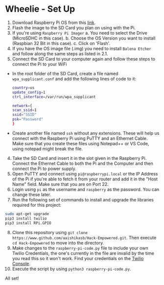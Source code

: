 # Wheelie - Set Up

1. Download Raspberry Pi OS from this [link](https://www.raspberrypi.com/software/operating-systems/).
2. Flash the image to the SD Card you plan on using with the Pi.
  1. If you're using `Raspberry Pi Imager`
   a. You need to select the Drive (MicroSDHC in this case). 
   b. Choose the OS Version you want to install (Raspbian 32 Bit in this case).
   c. Click on 'Flash'.
  2. If you have the OS image file (.img) you need to install `Balena Etcher` and follow along the same steps as listed in 2.1.
3. Connect the SD Card to your computer again and follow these steps to connect the Pi to your WiFi
  - In the root folder of the SD Card, create a file named `wpa_supplicant.conf` and add the following lines of code to it:
    ``` bash
    country=us
    update_config=1
    ctrl_interface=/var/run/wpa_supplicant

    network={
    scan_ssid=1
    ssid="SSID"
    psk="Password"
    }
  - Create another file named `ssh` without any extensions. These will help us connect with the Raspberry Pi using PuTTY and an Ethernet Cable.
 Make sure that you create these files using Notepad++ or VS Code, using notepad might break the file.  
4. Take the SD Card and insert it in the slot given in the Raspberry Pi. Connect the Ethernet Cable to both the Pi and the Computer and then connect the Pi to power supply.
5. Open PuTTY and connect using `pi@raspberrypi.local` or the IP Address of the Pi if you're able to fetch it from your router and add it in the "Host Name" field. Make sure that you are on Port 22.
6. Login using `pi` as the username and `raspberry` as the password. You can change these later.
7. Run the following set of commands to install and upgrade the libraries required for this project:
  ``` bash
  sudo apt-get upgrade
  pip3 install twilio
  pip3 install RPi.GPIO
  ```
8. Clone this repository using `git clone https://www.github.com/aaishikasb/Hack-Empowered.git`. Then execute `cd Hack-Empowered` to move into the directory.
9. Make changes to the `raspberry-pi-code.py` file to include your own Twilio Credentials, the one's currently in the file are invalid by the time you read this so it won't work. Find your credentials on the [Twilio Console](https://console.twilio.com).
10. Execute the script by using `python3 raspberry-pi-code.py`. 

All set!